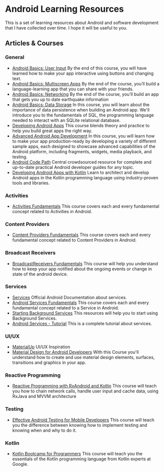 # Android Learning Resources

This is a set of learning resources about Android and software development that I have collected over time. I hope it will be useful to you.

## Articles & Courses

### General
- [Android Basics: User Input](https://www.udacity.com/course/android-basics-user-input--ud836) By the end of this course, you will have learned how to make your app interactive using buttons and changing text.
- [Android Basics: Multiscreen Apps](https://www.udacity.com/course/android-basics-multiscreen-apps--ud839) By the end of the course, you’ll build a language-learning app that you can share with your friends.
- [Android Basics: Networking](https://www.udacity.com/course/android-basics-networking--ud843) By the end of the course, you’ll build an app that gets you up to date earthquake information
- [Android Basics: Data Storage](https://www.udacity.com/course/android-basics-data-storage--ud845) In this course, you will learn about the importance of data persistence when building an Android app. We'll introduce you to the fundamentals of SQL, the programming language needed to interact with an SQLite relational database.
- [Developing Android Apps](https://www.udacity.com/course/new-android-fundamentals--ud851) This course blends theory and practice to help you build great apps the right way. 
- [Advanced Android App Development](https://www.udacity.com/course/advanced-android-app-development--ud855) In this course, you will learn how to make your app production-ready by developing a variety of different sample apps, each designed to showcase advanced capabilities of the Android platform, including fragments, widgets, media playback, and testing. 
- [Android Code Path](https://guides.codepath.com/android) Central crowdsourced resource for complete and up-to-date practical Android developer guides for any topic.
- [Developing Android Apps with Kotlin](https://www.udacity.com/course/developing-android-apps-with-kotlin--ud9012) Learn to architect and develop Android apps in the Kotlin programming language using industry-proven tools and libraries.

### Activities

- [Activities Fundamentals](https://app.pluralsight.com/library/courses/android-fundamentals-activities/table-of-contents) This course covers each and every fundamental concept related to Activities in Android.

### Content Providers 

- [Content Providers Fundamentals](https://app.pluralsight.com/library/courses/android-fundamentals-content-providers) This course covers each and every fundamental concept related to Content Providers in Android.

### Broadcast Receivers

- [BroadcastReceivers Fundamentals](https://app.pluralsight.com/library/courses/android-fundamentals-broadcast-receivers/table-of-contents) This course will help you understand how to keep your app notified about the ongoing events or change in state of the android device.

### Services
- [Services](https://developer.android.com/guide/components/services) Official Android Documentation about services.
- [Android Services Fundamentals](https://app.pluralsight.com/library/courses/android-fundamentals-services/table-of-contents) This course covers each and every fundamental concept related to a Service in Android.
- [Starting Background Services](https://guides.codepath.com/android/Starting-Background-Services) This resources will help you to start using Background Services.
- [Android Services - Tutorial](http://www.vogella.com/tutorials/AndroidServices/article.html) This is a complete tutorial about services.

### UI/UX  
- [MaterialUp](https://www.uplabs.com/android) UI/UX Inspiration 
- [Material Design for Android Developers](https://www.udacity.com/course/material-design-for-android-developers--ud862) With this Course you'll understand how to create and use material design elements, surfaces, transitions and graphics in your app.

### Reactive Programming
- [Reactive Programming with RxAndroid and Kotlin](https://app.pluralsight.com/library/courses/rxandroid-kotlin-reactive-programming/table-of-contents) This course will teach you how to chain network calls, handle user input and cache data, using RxJava and MVVM architecture

### Testing
- [Effective Android Testing for Mobile Developers](https://www.linkedin.com/learning/effective-android-testing-for-mobile-developers) This course will teach you the difference between knowing how to implement testing and knowing when and why to do it.

### Kotlin
- [Kotlin Bootcamp for Programmers](https://www.udacity.com/course/kotlin-bootcamp-for-programmers--ud9011) This course will teach you the essentials of the Kotlin programming language from Kotlin experts at Google.
